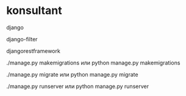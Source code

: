 # konsultant

django

django-filter

djangorestframework

./manage.py makemigrations или python manage.py makemigrations

./manage.py migrate или python manage.py migrate

./manage.py runserver или python manage.py runserver

